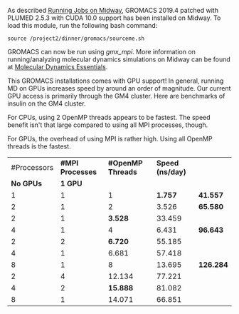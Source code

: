 As described [Running Jobs on Midway](/display/thecookbook/Running+Jobs+on+Midway), GROMACS 2019.4 patched with PLUMED 2.5.3 with CUDA 10.0 support has been installed on Midway. To load this module, run the following bash command:

```
source /project2/dinner/gromacs/sourceme.sh
```

GROMACS can now be run using _gmx\_mpi_. More information on running/analyzing molecular dynamics simulations on Midway can be found at [Molecular Dynamics Essentials](/display/thecookbook/Molecular+Dynamics+Essentials). 

This GROMACS installations comes with GPU support! In general, running MD on GPUs increases speed by around an order of magnitude. Our current GPU access is primarily through the GM4 cluster. Here are benchmarks of insulin on the GM4 cluster.

For CPUs, using 2 OpenMP threads appears to be fastest. The speed benefit isn't that large compared to using all MPI processes, though.

For GPUs, the overhead of using MPI is rather high. Using all OpenMP threads is the fastest.

|     |     |     |     |     |
| --- | --- | --- | --- | --- |
| #Processors | **#MPI Processes** | **#OpenMP Threads** | **Speed (ns/day)** |     |
| **No GPUs** | **1 GPU** |
| 1   | 1   | 1   | **1.757** | **41.557** |
| 2   | 1   | 2   | 3.526 | **65.580** |
| 2   | 1   | **3.528** | 33.459 |
| 4   | 1   | 4   | 6.431 | **96.643** |
| 2   | 2   | **6.720** | 55.185 |
| 4   | 1   | 6.681 | 57.418 |
| 8   | 1   | 8   | 13.695 | **126.284** |
| 2   | 4   | 12.134 | 77.221 |
| 4   | 2   | **15.888** | 81.082 |
| 8   | 1   | 14.071 | 66.851 |